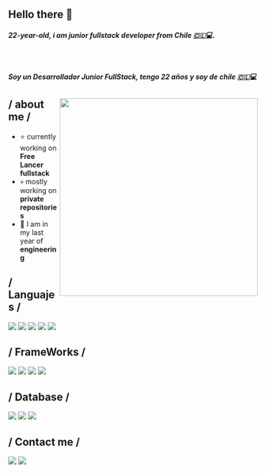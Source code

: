 ## Hello there 👋

<!--
**Mosala44/Mosala44** is a ✨ _special_ ✨ repository because its `README.md` (this file) appears on your GitHub profile.
-->
<h5>22-year-old, i am junior fullstack developer from Chile <span class="flag-icon-chl"></span> 🇨🇱💻.</h5>
<br>
<h5>Soy un Desarrollador Junior FullStack, tengo 22 años y soy de chile 🇨🇱💻</h5>

<div>

<img align="right" width="400" alt="" src="https://i.imgur.com/LXznYVy.jpeg"/>

<h2> / about me /</h2>
  
- ⭐ currently working on **Free Lancer fullstack**
- 💀 mostly working on **private repositories**
- 👾 I am in my last year of **engineering**
  
<h2> / Languajes / </h2>
<img src="https://img.shields.io/badge/html5-%23E34F26.svg?style=for-the-badge&logo=html5&logoColor=white"/> 
<img src="https://img.shields.io/badge/css3-%231572B6.svg?style=for-the-badge&logo=css3&logoColor=white"/> 
<img src="https://img.shields.io/badge/javascript-%23323330.svg?style=for-the-badge&logo=javascript&logoColor=%23F7DF1E"/> 
<img src="https://img.shields.io/badge/php-%23777BB4.svg?style=for-the-badge&logo=php&logoColor=white"/> 
<img src="https://img.shields.io/badge/python-3670A0?style=for-the-badge&logo=python&logoColor=ffdd54"/> 
<h2> / FrameWorks /</h2>
<img src="https://img.shields.io/badge/bootstrap-%238511FA.svg?style=for-the-badge&logo=bootstrap&logoColor=white"/> 
<img src="https://img.shields.io/badge/django-%23092E20.svg?style=for-the-badge&logo=django&logoColor=white"/> 
<img src="https://img.shields.io/badge/laravel-%23FF2D20.svg?style=for-the-badge&logo=laravel&logoColor=white"/> 
<img src="https://img.shields.io/badge/react-%2320232a.svg?style=for-the-badge&logo=react&logoColor=%2361DAFB"/> 
<h2> /  Database / </h2>
<img src="https://img.shields.io/badge/MongoDB-%234ea94b.svg?style=for-the-badge&logo=mongodb&logoColor=white)"/>
<img src="https://img.shields.io/badge/mysql-4479A1.svg?style=for-the-badge&logo=mysql&logoColor=white)"/> 
<img src="https://img.shields.io/badge/sqlite-%2307405e.svg?style=for-the-badge&logo=sqlite&logoColor=white)"/> 

<h2>/ Contact me /</h2>
<a href= "https://www.instagram.com/mosala_44/"><img src="https://img.shields.io/badge/Instagram-%23E4405F.svg?style=for-the-badge&logo=Instagram&logoColor=white"/></a>
<a href= "javiervarasbolados@gmail.com"><img src="https://img.shields.io/badge/Gmail-D14836?style=for-the-badge&logo=gmail&logoColor=white"/></a>
